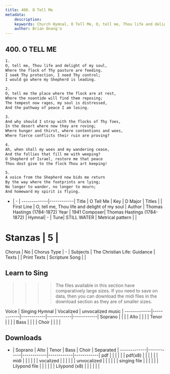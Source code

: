 ```yaml
---
title: 400. O Tell Me
metadata:
    description: 
    keywords: Church Hymnal, O Tell Me, O, tell me, Thou life and delight of my soul, 
    author: Brian Onang'o
---
```



## 400. O TELL ME

```txt
1.
O, tell me, Thou life and delight of my soul, 
Where the flock of Thy pasture are feeding. 
I seek Thy protection, I need Thy control; 
I would go where my Shepherd is leading. 

2.
O, tell me the place where the flock are at rest, 
Where the noontide will find them reposing; 
The tempest now rages, my soul is distressed, 
And the pathway of peace I am losing. 

3.
And why should I stray with the flocks of Thy foes, 
In the desert where now they are roving; 
Where hunger and thirst, where contentions and woes, 
Where fierce conflicts their ruin are proving? 

4.
Ah, when shall my woes and my wandering cease, 
And the follies that fill me with weeping? 
O Shepherd of Israel, restore me that peace 
Thou dost give to the flock Thou art keeping! 

5.
A voice from the Shepherd now bids me return 
By the way where the footprints are lying; 
No longer to wander, no longer to mourn; 
And homeward my spirit is flying.
```

- |   -  |
-------------|------------|
Title | O Tell Me |
Key | D Major |
Titles |  |
First Line | O, tell me, Thou life and delight of my soul |
Author | Thomas Hastings (1784-1872)
Year | 1941
Composer| Thomas Hastings (1784-1872) |
Hymnal|  - |
Tune| STILL WATER |
Metrical pattern | |
# Stanzas | 5 |
Chorus | No |
Chorus Type | - |
Subjects | The Christian Life: Guidance |
Texts |  |
Print Texts | 
Scripture Song |  |
  
## Learn to Sing

>>>> The files available in this section have comparatively large sizes. If you need to save on data, then you can download the midi files in the download section as they are of smaller sizes.

Voice |  Singing Hymnal | Vocalized | unvocalized music |
-------------|------------|------------|------------|------------|
Soprano | | | |
Alto | | | |
Tenor | | | |
Bass | | | |
Choir | | | |

## Downloads

- |  Soprano | Alto | Tenor | Bass | Choir | Separated |
-------------|------------|------------|------------|------------|
pdf | | | | | |
pdf(x8) | | | | | |
midi | | | | | |
vocalized | | | | | |
unvocalized | | | | | |
singing file | | | | | |
Lilypond file | | | | | |
Lilypond (x8) | | | | | |
  